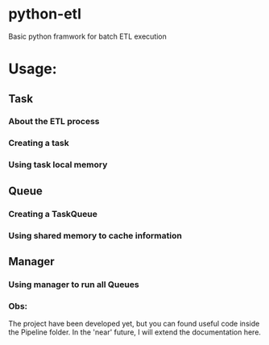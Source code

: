 # python-etl
Basic python framwork for batch ETL execution

# Usage:

## Task
### About the ETL process
### Creating a task
### Using task local memory
## Queue
### Creating a TaskQueue
### Using shared memory to cache information
## Manager
### Using manager to run all Queues


### Obs:
The project have been developed yet, but you can found useful code inside the Pipeline folder.
In the 'near' future, I will extend the documentation here.
